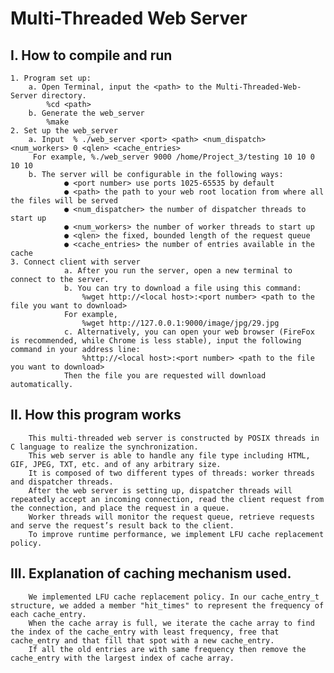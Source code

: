 # Multi-Threaded Web Server

## I. How to compile and run
	1. Program set up:
		a. Open Terminal, input the <path> to the Multi-Threaded-Web-Server directory.
			%cd <path>
		b. Generate the web_server
			%make
	2. Set up the web_server
		a. Input  % ​./web_server <port> <path> <num_dispatch> <num_workers> 0 <qlen> <cache_entries>
		 For example, %./web_server 9000 /home/Project_3/testing 10 10 0 10 10
		b. The server will be configurable in the following ways:
				● <port​ number> use ports 1025-65535 by default
				● <path>​ the path to your web root location from where all the files will be served
				● <num_dispatcher> ​the number of dispatcher threads to start up
				● <num_workers​> the number of worker threads to start up
				● <qlen>​ the fixed, bounded length of the request queue
				● <cache_entries> the number of entries available in the cache
	3. Connect client with server
				a. After you run the server, open a new terminal to connect to the server.
				b. You can try to download a file using this command:
					%wget http://<local host>:<port number> <path to the file you want to download>
				For example,
				 	%​wget http://127.0.0.1:9000/image/jpg/29.jpg
				c. Alternatively, you can open your web browser (FireFox is recommended, while Chrome is less stable), input the following command in your address line:
					%http://<local host>:<port number> <path to the file you want to download>
				Then the file you are requested will download automatically.

## II. How this program works
		This multi-threaded web server is constructed by POSIX threads in C language to realize the synchronization.
		This web server is able to handle any file type including HTML, GIF, JPEG, TXT, etc. and of any arbitrary size.
		It is composed of two different types of threads: worker threads and dispatcher threads.
		After the web server is setting up, dispatcher threads will repeatedly accept an incoming connection, read the client request from the connection, and place the request in a queue.
		Worker threads will monitor the request queue, retrieve requests and serve the request’s result back to the client.
		To improve runtime performance, we implement LFU cache replacement policy.

## III. Explanation of caching mechanism used.
		We implemented LFU cache replacement policy. In our cache_entry_t structure, we added a member "hit_times" to represent the frequency of each cache_entry.
		When the cache array is full, we iterate the cache array to find the index of the cache_entry with least frequency, free that cache_entry and that fill that spot with a new cache_entry.
		If all the old entries are with same frequency then remove the cache_entry with the largest index of cache array.
